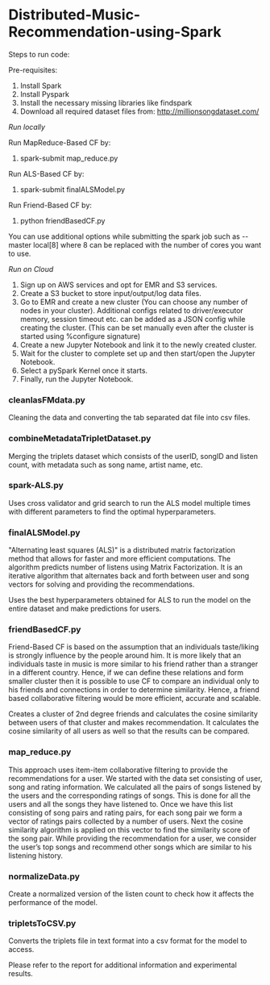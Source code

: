 # Distributed-Music-Recommendation-using-Spark

Steps to run code:

Pre-requisites:
1) Install Spark
2) Install Pyspark
3) Install the necessary missing libraries like findspark 
4) Download all required dataset files from: <http://millionsongdataset.com/>

*Run locally*

Run MapReduce-Based CF by:
1) spark-submit map_reduce.py

Run ALS-Based CF by:
1) spark-submit finalALSModel.py

Run Friend-Based CF by:
1) python friendBasedCF.py

You can use additional options while submitting the spark job such as --master local[8] where 8 can be replaced with the number of cores you want to use.

*Run on Cloud*
1. Sign up on AWS services and opt for EMR and S3 services.
2. Create a S3 bucket to store input/output/log data files.
3. Go to EMR and create a new cluster (You can choose any number of nodes in your cluster). Additional configs related to driver/executor memory, session timeout etc. can be added as a JSON config while creating the cluster. (This can be set manually even after the cluster is started using %configure signature)
4. Create a new Jupyter Notebook and link it to the newly created cluster.
5. Wait for the cluster to complete set up and then start/open the Jupyter Notebook.
6. Select a pySpark Kernel once it starts.
7. Finally, run the Jupyter Notebook.

### cleanlasFMdata.py
Cleaning the data and converting the tab separated dat file into csv files.

### combineMetadataTripletDataset.py
Merging the triplets dataset which consists of the userID, songID and listen count, with metadata such as song name, artist name, etc.

### spark-ALS.py
Uses cross validator and grid search to run the ALS model multiple times with different parameters to find the optimal hyperparameters.

### finalALSModel.py
"Alternating least squares (ALS)" is a distributed matrix factorization method that allows for faster and more efficient computations. The algorithm predicts number of listens using Matrix Factorization. It is an iterative algorithm that alternates back and forth between user and song vectors for solving and providing the recommendations.

Uses the best hyperparameters obtained for ALS to run the model on the entire dataset and make predictions for users.

### friendBasedCF.py
Friend-Based CF is based on the assumption that an individuals taste/liking is strongly influence by the people around him. It is more likely that an individuals taste in music is more similar to his friend rather than a stranger in a different country. Hence, if we can define these relations and form smaller cluster then it is possible to use CF to compare an individual only to his friends and connections in order to determine similarity. Hence, a friend based collaborative filtering would be more efficient, accurate and scalable.

Creates a cluster of 2nd degree friends and calculates the cosine similarity between users of that cluster and makes recommendation. It calculates the cosine similarity of all users as well so that the results can be compared.

### map_reduce.py
This approach uses item-item collaborative filtering to provide the recommendations for a user. We started with the data set consisting of user, song and rating information. We calculated all the pairs of songs listened by the users and the corresponding ratings of songs. This is done for all the users and all the songs they have listened to. Once we have this list consisting of song pairs and rating pairs, for each song pair we form a vector of ratings pairs collected by a number of users. Next the cosine similarity algorithm is applied on this vector to find the similarity score of the song pair. While providing the recommendation for a user, we consider the user’s top songs and recommend other songs which are similar to his listening history.

### normalizeData.py
Create a normalized version of the listen count to check how it affects the performance of the model.

### tripletsToCSV.py
Converts the triplets file in text format into a csv format for the model to access.


Please refer to the report for additional information and experimental results.
